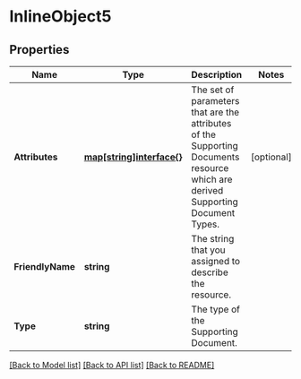 # InlineObject5

## Properties

Name | Type | Description | Notes
------------ | ------------- | ------------- | -------------
**Attributes** | [**map[string]interface{}**](.md) | The set of parameters that are the attributes of the Supporting Documents resource which are derived Supporting Document Types. | [optional] 
**FriendlyName** | **string** | The string that you assigned to describe the resource. | 
**Type** | **string** | The type of the Supporting Document. | 

[[Back to Model list]](../README.md#documentation-for-models) [[Back to API list]](../README.md#documentation-for-api-endpoints) [[Back to README]](../README.md)


